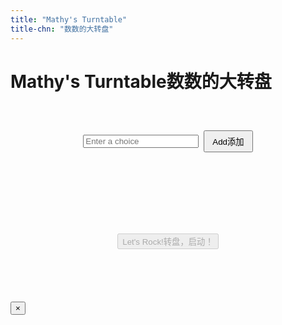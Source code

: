 ```yaml
---
title: "Mathy's Turntable"
title-chn: "数数的大转盘"
---
```


<style>
    .container {
        max-width: 600px;
        margin: 30px auto;
        background: var(--secondary-light);
        border-radius: 16px;
        box-shadow: 0 4px 18px var(--shadow-color);
        padding: 30px;
    }

    .choices-list {
        display: flex;
        flex-wrap: nowrap;
        gap: 10px;
        justify-content: flex-start;
        height: 50px;
        overflow-x: auto;           /* <-- enables horizontal scrolling */
        overflow-y: hidden;         /* optional, disable vertical scroll */
        align-items: center;        /* vertically center items */
    }

    .choice-item button {
        background: snow;
        border: 1px solid darkslategray;
        cursor: pointer;
        font-size: 12px;
        padding-top: 8px;
        padding-bottom: 8px;
        padding-left: 15px;
        padding-right: 5px;
        color: darkslategray;
        white-space: nowrap;
    }
    .choice-item button:hover {
        background: whitesmoke;
        border: 1px solid darkred;
        color: darkred;
    }
    .choice-item button:active {
        background: lightgray;
        border: 1px solid darkred;
        color: darkslategray;
    }

    #add-choice-form {
        margin-bottom: 18px;
        display: flex;
        justify-content: center;
        align-items: center;
        gap: 8px; }

    #turntable-wrapper {
        margin: 28px auto 24px auto;
        display: flex;
        flex-direction: column;
        align-items: center;
    }

    #turntable-canvas {
        display: block;
        margin: auto;
        background: var(--background-light);
        border-radius: 50%;
        box-shadow: 0 2px 8px var(--shadow-color);
    }
</style>

# <span class="eng">Mathy's Turntable</span><span class="chn">数数的大转盘</span>

<div class="container">
    <form id="add-choice-form" id="new-choice" autocomplete="off">
        <input type="text" id="new-choice" placeholder="Enter a choice" maxlength="18" required>
        <button type="submit" id="add-choice-btn" style="padding: 6px 12px;"><span class="eng">Add</span><span class="chn">添加</span></button>
    </form>
    <div class="choices-list" id="choices-list"></div>
        <div id="turntable-wrapper">
            <canvas id="turntable-canvas" width="340" height="340"></canvas>
            <br><br>
            <button id="spin-btn" disabled><span class="eng">Let's Rock!</span><span class="chn">转盘，启动！</span></button>
        </div>
    </div>
    <div id="result-modal">
        <div id="result-box">
            <div id="result-text"></div>
                <button id="close-modal-btn">×</button>
            </div>
        </div>
    </div>
</div>

<script src="main.js"></script>